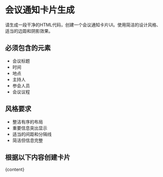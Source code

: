 # 会议通知卡片生成
请生成一段干净的HTML代码，创建一个会议通知卡片UI。使用简洁的设计风格、适当的边距和阴影效果。

## 必须包含的元素
- 会议标题
- 时间
- 地点
- 主持人
- 参会人员
- 会议议程

## 风格要求
- 整洁有序的布局
- 重要信息突出显示
- 适当的间距和分隔线
- 简洁但信息完整

## 根据以下内容创建卡片
{content}
